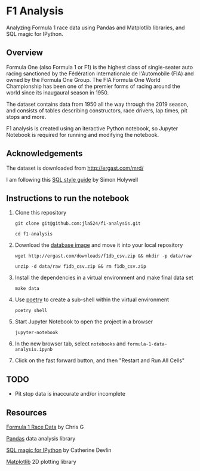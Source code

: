 # F1 Analysis
Analyzing Formula 1 race data using Pandas and Matplotlib libraries, and SQL
magic for IPython.


## Overview
Formula One (also Formula 1 or F1) is the highest class of single-seater auto
racing sanctioned by the Fédération Internationale de l'Automobile (FIA) and
owned by the Formula One Group. The FIA Formula One World Championship has been
one of the premier forms of racing around the world since its inaugaural season
in 1950.

The dataset contains data from 1950 all the way through the 2019 season, and
consists of tables describing constructors, race drivers, lap times, pit stops
and more.

F1 analysis is created using an iteractive Python notebook, so Jupyter Notebook
is required for running and modifying the notebook.


## Acknowledgements

The dataset is downloaded from http://ergast.com/mrd/

I am following this [SQL style guide][1] by Simon Holywell
 


## Instructions to run the notebook
1.  Clone this repository

    `git clone git@github.com:jla524/f1-analysis.git`
    
    `cd f1-analysis`

2.  Download the [database image][2] and move it into your local repository

    `wget http://ergast.com/downloads/f1db_csv.zip && mkdir -p data/raw`

    `unzip -d data/raw f1db_csv.zip && rm f1db_csv.zip`

3.  Install the dependencies in a virtual environment and make final data set

    `make data`

4.  Use [poetry][3] to create a sub-shell within the virtual environment

    `poetry shell`
    
5.  Start Jupyter Notebook to open the project in a browser

    `jupyter-notebook`

6.  In the new browser tab, select `notebooks` and `formula-1-data-analysis.ipynb`

7.  Click on the fast forward button, and then "Restart and Run All Cells"


## TODO

- Pit stop data is inaccurate and/or incomplete


## Resources 

[Formula 1 Race Data][4] by Chris G

[Pandas][5] data analysis library

[SQL magic for IPython][6] by Catherine Devlin

[Matplotlib][7] 2D plotting library



[1]: https://www.sqlstyle.guide
[2]: http://ergast.com/mrd/db/
[3]: https://python-poetry.org/docs/#installation
[4]: https://www.kaggle.com/cjgdev/formula-1-race-data-19502017
[5]: https://pandas.pydata.org
[6]: https://github.com/catherinedevlin/ipython-sql/blob/master/README.rst
[7]: https://matplotlib.org
